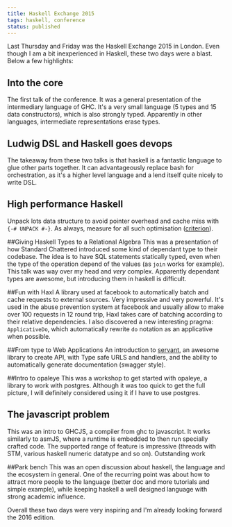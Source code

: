 ```yaml
---
title: Haskell Exchange 2015
tags: haskell, conference
status: published
---
```


Last Thursday and Friday was the Haskell Exchange 2015 in London. Even though I am a bit inexperienced in Haskell, these two days were a blast.
Below a few highlights:

## Into the core
The first talk of the conference. It was a general presentation of the intermediary language of GHC. It's a very small language (5 types and 15 data constructors), which is also strongly typed. Apparently in other languages, intermediate representations erase types.

## Ludwig DSL and Haskell goes devops
The takeaway from these two talks is that haskell is a fantastic language to glue other parts together. It can advantageously replace bash for orchestration, as it's a higher level language and a lend itself quite nicely to write DSL.

## High performance Haskell
Unpack lots data structure to avoid pointer overhead and cache miss with `{-# UNPACK #-}`. As always, measure for all such optimisation ([criterion](http://hackage.haskell.org/package/criterion)).

##Giving Haskell Types to a Relational Algebra
This was a presentation of how Standard Chattered introduced some kind of dependant type to their codebase. The idea is to have SQL statements statically typed, even when the type of the operation depend of the values (as `join` works for example). This talk was way over my head and *very* complex. Apparently dependant types are awesome, but introducing them in haskell is difficult.

##Fun with Haxl
A library used at facebook to automatically batch and cache requests to external sources. Very impressive and very powerful. It's used in the abuse prevention system at facebook and usually allow to make over 100 requests in 12 round trip, Haxl takes care of batching according to their relative dependencies.
I also discovered a new interesting pragma: `ApplicativeDo`, which automatically rewrite `do` notation as an applicative when possible.

##From type to Web Applications
An introduction to [servant](http://haskell-servant.github.io/), an awesome library to create API, with Type safe URLS and handlers, and the ability to automatically generate documentation (swagger style).

##Intro to opaleye
This was a workshop to get started with opaleye, a library to work with postgres. Although it was too quick to get the full picture, I will definitely considered using it if I have to use postgres.

## The javascript problem
This was an intro to GHCJS, a compiler from ghc to javascript. It works similarly to asmJS, where a runtime is embedded to then run specially crafted code. The supported range of feature is impressive (threads with STM, various haskell numeric datatype and so on). Outstanding work

##Park bench
This was an open discussion about haskell, the language and the ecosystem in general. One of the recurring point was about how to attract more people to the language (better doc and more tutorials and simple example), while keeping haskell a well designed language with strong academic influence.


Overall these two days were very inspiring and I'm already looking forward the 2016 edition.


